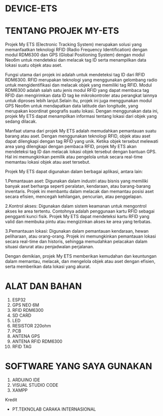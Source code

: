 # DEVICE-ETS


# TENTANG PROJEK MY-ETS

  Projek My ETS (Electronic Tracking System) merupakan solusi yang memanfaatkan teknologi RFID (Radio Frequency Identification) dengan modul RDM6300 dan GPS (Global Positioning System) dengan modul Neo6m untuk mendeteksi dan melacak tag ID serta menampilkan data lokasi suatu objek atau aset.

  Fungsi utama dari projek ini adalah untuk mendeteksi tag ID dari RFID RDM6300. RFID merupakan teknologi yang menggunakan gelombang radio untuk mengidentifikasi dan melacak objek yang memiliki tag RFID. Modul RDM6300 adalah salah satu jenis modul RFID yang dapat membaca tag RFID dan mengirimkan data ID tag ke mikrokontroler atau perangkat lainnya untuk diproses lebih lanjut.Selain itu, projek ini juga menggunakan modul GPS Neo6m untuk mendapatkan data latitude dan longitude, yang merupakan koordinat geografis suatu lokasi. Dengan menggunakan data ini, projek My ETS dapat menampilkan informasi tentang lokasi dari objek yang sedang dilacak.

  Manfaat utama dari projek My ETS adalah memudahkan pemantauan suatu barang atau aset. Dengan menggunakan teknologi RFID, objek atau aset dapat dilengkapi dengan tag RFID yang unik. Ketika objek tersebut melewati area yang dilengkapi dengan pembaca RFID, projek My ETS akan mendeteksi tag ID dan melacak lokasi objek tersebut dengan bantuan GPS. Hal ini memungkinkan pemilik atau pengelola untuk secara real-time memantau lokasi objek atau aset tersebut.

Projek My ETS dapat digunakan dalam berbagai aplikasi, antara lain:

1.Pemantauan aset: Digunakan dalam industri atau bisnis yang memiliki banyak aset berharga seperti peralatan, kendaraan, atau barang-barang inventaris. Projek ini membantu dalam melacak dan memantau posisi aset secara efisien, mencegah kehilangan, pencurian, atau penggelapan.

2.Kontrol akses: Digunakan dalam sistem keamanan untuk mengontrol akses ke area tertentu. Contohnya adalah penggunaan kartu RFID sebagai pengganti kunci fisik. Projek My ETS dapat mendeteksi kartu RFID yang valid dan membuka pintu atau mengizinkan akses ke area yang terbatas.

3.Pemantauan lokasi: Digunakan dalam pemantauan kendaraan, hewan peliharaan, atau orang-orang. Projek ini memungkinkan pemantauan lokasi secara real-time dan historis, sehingga memudahkan pelacakan dalam situasi darurat atau penjadwalan perjalanan.

Dengan demikian, projek My ETS memberikan kemudahan dan keuntungan dalam memantau, melacak, dan mengelola objek atau aset dengan efisien, serta memberikan data lokasi yang akurat.


# ALAT DAN BAHAN 
1.  ESP32
2.  GPS NEO 6M
3.  RFID RDM6300
4.  SD CARD 
5.  LED
6.  RESISTOR 220ohm
7.  PCB
8.  ANTENA GPS
9.  ANTENA RFID RDM6300
10. RFID TAG

# SOFTWARE YANG SAYA GUNAKAN
1.  ARDUINO IDE 
2.  VISUAL STUDIO CODE 
3.  XAMPP

Kredit
- PT.TEKNOLAB CARAKA INTERNASIONAL
